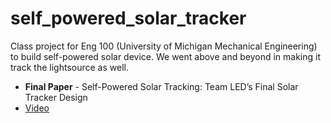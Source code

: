 # self_powered_solar_tracker
Class project for Eng 100 (University of Michigan Mechanical Engineering) to build self-powered solar device. We went above and beyond in making it track the lightsource as well.

- **Final Paper** - Self-Powered Solar Tracking: Team LED’s Final Solar Tracker Design
- [Video](https://www.youtube.com/watch?v=FbF5_2huAVM)
